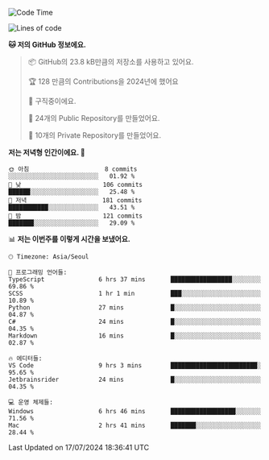   <!--START_SECTION:waka-->
![Code Time](http://img.shields.io/badge/Code%20Time-735%20hrs%2049%20mins-blue)

![Lines of code](https://img.shields.io/badge/%EC%A0%80%EB%8A%94%20%EC%97%AC%ED%83%9C%EA%B9%8C%EC%A7%80%20-399.7%20thousand%20%EC%A4%84%EC%9D%98%20%EC%BD%94%EB%93%9C%EB%A5%BC%20%EC%9E%91%EC%84%B1%ED%96%88%EC%96%B4%EC%9A%94.-blue)

**🐱 저의 GitHub 정보에요.** 

> 📦 GitHub의 23.8 kB만큼의 저장소를 사용하고 있어요. 
 > 
> 🏆 128 만큼의 Contributions을 2024년에 했어요
 > 
> 💼 구직중이에요.
 > 
> 📜 24개의 Public Repository를 만들었어요. 
 > 
> 🔑 10개의 Private Repository를 만들었어요. 
 > 
**저는 저녁형 인간이에요. 🦉** 

```text
🌞 아침                     8 commits           ░░░░░░░░░░░░░░░░░░░░░░░░░   01.92 % 
🌆 낮　                     106 commits         ██████░░░░░░░░░░░░░░░░░░░   25.48 % 
🌃 저녁                     181 commits         ███████████░░░░░░░░░░░░░░   43.51 % 
🌙 밤　                     121 commits         ███████░░░░░░░░░░░░░░░░░░   29.09 % 
```


📊 **저는 이번주를 이렇게 시간을 보냈어요.** 

```text
🕑︎ Timezone: Asia/Seoul

💬 프로그래밍 언어들: 
TypeScript               6 hrs 37 mins       █████████████████░░░░░░░░   69.86 % 
SCSS                     1 hr 1 min          ███░░░░░░░░░░░░░░░░░░░░░░   10.89 % 
Python                   27 mins             █░░░░░░░░░░░░░░░░░░░░░░░░   04.87 % 
C#                       24 mins             █░░░░░░░░░░░░░░░░░░░░░░░░   04.35 % 
Markdown                 16 mins             █░░░░░░░░░░░░░░░░░░░░░░░░   02.87 % 

🔥 에디터들: 
VS Code                  9 hrs 3 mins        ████████████████████████░   95.65 % 
Jetbrainsrider           24 mins             █░░░░░░░░░░░░░░░░░░░░░░░░   04.35 % 

💻 운영 체제들: 
Windows                  6 hrs 46 mins       ██████████████████░░░░░░░   71.56 % 
Mac                      2 hrs 41 mins       ███████░░░░░░░░░░░░░░░░░░   28.44 % 
```


 Last Updated on 17/07/2024 18:36:41 UTC
<!--END_SECTION:waka-->
